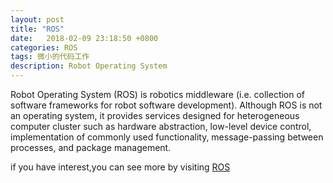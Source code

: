 ```yaml
---
layout: post
title: "ROS"
date:   2018-02-09 23:18:50 +0800
categories: ROS
tags: 微小的代码工作
description: Robot Operating System
---
```

Robot Operating System (ROS) is robotics middleware (i.e. collection of software frameworks for robot software development). Although ROS is not an operating system, it provides services designed for heterogeneous computer cluster such as hardware abstraction, low-level device control, implementation of commonly used functionality, message-passing between processes, and package management. 

if you have interest,you can see more by visiting [ROS](http://www.ros.org/ "ROS")

